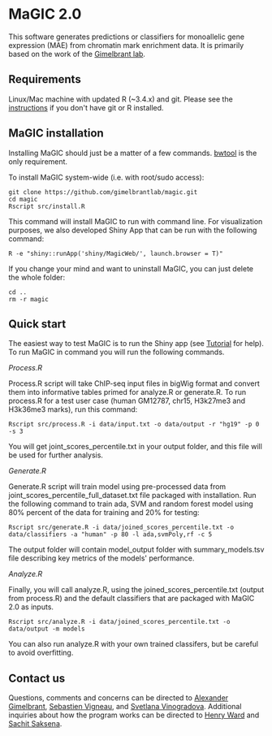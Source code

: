 # MaGIC 2.0

This software generates predictions or classifiers for monoallelic gene expression (MAE) from
chromatin mark enrichment data. It is primarily based on the work of the [Gimelbrant lab](https://gimelbrantlab.dfci.harvard.edu/).

## Requirements

Linux/Mac machine with updated R (~3.4.x) and git. Please see the [instructions](https://github.com/gimelbrantlab/magic/Installation.md) if you don't have git or R installed. 

## MaGIC installation

Installing MaGIC should just be a matter of a few commands.  [bwtool](https://github.com/CRG-Barcelona/bwtool/wiki) is the only requirement.

To install MaGIC system-wide (i.e. with root/sudo access): 
```
git clone https://github.com/gimelbrantlab/magic.git
cd magic
Rscript src/install.R
```
This command will install MaGIC to run with command line. For visualization purposes, we also developed Shiny App that can be run with the following command: 

```
R -e "shiny::runApp('shiny/MagicWeb/', launch.browser = T)"
```
If you change your mind and want to uninstall MaGIC, you can just delete the whole folder:

```
cd ..
rm -r magic
```


## Quick start

The easiest way to test MaGIC is to run the Shiny app (see [Tutorial](https://github.com/gimelbrantlab/magic/Tutorial.md) for help). 
To run MaGIC in command you will run the following commands.

*Process.R*

Process.R script will take ChIP-seq input files in bigWig format and convert them into informative tables primed for analyze.R or generate.R. To run process.R for a test user case (human GM12787, chr15, H3k27me3 and H3k36me3 marks), run this command:

```
Rscript src/process.R -i data/input.txt -o data/output -r "hg19" -p 0 -s 3

```
You will get joint_scores_percentile.txt in your output folder, and this file will be used for further analysis.

*Generate.R*

Generate.R script will train model using pre-processed data from joint_scores_percentile_full_dataset.txt file packaged with installation. Run the following command to train ada, SVM and random forest model using 80% percent of the data for training and 20% for testing:

```
Rscript src/generate.R -i data/joined_scores_percentile.txt -o data/classifiers -a "human" -p 80 -l ada,svmPoly,rf -c 5
```
The output folder will contain model_output folder with summary_models.tsv file describing key metrics of the models' performance. 

*Analyze.R*

Finally, you will call analyze.R, using the joined_scores_percentile.txt (output from process.R) and the default classifiers that are packaged with MaGIC 2.0 as inputs.
```
Rscript src/analyze.R -i data/joined_scores_percentile.txt -o data/output -m models
```
You can also run analyze.R with your own trained classifers, but be careful to avoid overfitting. 

## Contact us

Questions, comments and concerns can be directed to [Alexander Gimelbrant](alexander_gimelbrant@dfci.harvard.edu), [Sebastien Vigneau](Sebastien_Vigneau@dfci.harvard.edu), and [Svetlana Vinogradova](Svetlana_Vinogradova@dfci.harvard.edu). Additional inquiries about how the program works can be directed to [Henry Ward](henry.neil.ward@gmail.com) and [Sachit Saksena](sachitdsaksena@utexas.edu).
